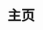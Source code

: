 ---
home: true
icon: home
title: 主页
heroImage: /nixos-cn.svg
heroText: 重塑构建与可复现部署
tagline: 函数式配置，灵活的构建，丰富的包仓库
actions:

- text: 快速入门 ➜
  link: /guide/GreenHand
  type: primary

- text: 文档
  link: /docs/

features:

- title: 声明式配置
  icon: fa-solid fa-square-check
  details: 声明式配置系统，方便配置管理和可重复性构建
  link: /guide/lang

- title: 依赖管理
  icon: fa-solid fa-cubes
  details: 纯函数式包管理，易于管理依赖和版本控制

- title: 更新与回滚
  icon: fa-solid fa-arrow-rotate-left
  details: 原子化升级和回滚，确保系统一致性和可靠性

- title: 安全稳定
  icon: fa-solid fa-shield
  details: 支持沙盒化和同时安装多个版本的软件包

---